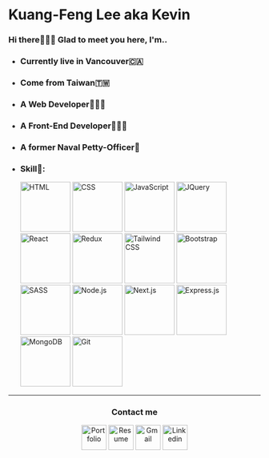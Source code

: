 # **Kuang-Feng Lee** aka **Kevin** 
### Hi there🙋🏻‍♂️ Glad to meet you here, I'm..
- ### Currently live in **Vancouver🇨🇦**
- ### Come from **Taiwan🇹🇼**
- ### A **Web Developer🧑🏻‍💻**
- ### A **Front-End Developer🧑🏻‍💻**
- ### A former **Naval Petty-Officer🌊**
- ### Skill🧠:
     <img src="https://user-images.githubusercontent.com/121969444/223934316-8917a086-95fd-44a2-bc1a-c31225b6d12a.png" title="HTML" alt="HTML" width="100" height="100" />
     <img src="https://user-images.githubusercontent.com/121969444/223934323-ea146331-b0bf-444b-b4fc-f4c74bd3d416.png" title="CSS" alt="CSS" width="100" height="100" />
     <img src="https://user-images.githubusercontent.com/121969444/223933613-042906cd-531b-4b66-b345-d32243746da1.png" title="JavaScript" alt="JavaScript" width="100" height="100" />
     <img src="https://github.com/klfcola/klfcola/assets/121969444/1b5926e3-f5f1-4a9a-a7ac-ee468b27b0d0" title="JQuery" alt="JQuery" width="100" height="100" />
     <img src="https://github.com/klfcola/klfcola/assets/121969444/90d6d99e-d4a8-4a01-8655-ff07a07fada5" title="React" alt="React" width="100" height="100" />
     <img src="https://github.com/klfcola/klfcola/assets/121969444/bd368354-dea2-4609-8b74-9142aac19a15" title="Redux" alt="Redux" width="100" height="100" />
     <img src="https://github.com/user-attachments/assets/19356e68-8301-4537-8425-cee5c0c86138" title="Tailwind CSS" alt="Tailwind CSS" width="100" height="100" />
     <img src="https://github.com/user-attachments/assets/150baa8b-ea46-45eb-82dd-c011a79011ce" title="Bootstrap" alt="Bootstrap" width="100" height="100" />
     <img src="https://user-images.githubusercontent.com/121969444/223934343-381978e9-a571-470b-be5b-2eb59ded57d1.png" title="SASS" alt="SASS" width="100" height="100" />
     <img src="https://github.com/klfcola/klfcola/assets/121969444/552fe713-f177-4bb1-a3d9-8a0bcad75271" title="Node.js" alt="Node.js" width="100" height="100" />
     <img src="https://github.com/klfcola/klfcola/assets/121969444/1db8ac27-0961-49d5-bbf8-bc70014e5dd0" title="Next.js" alt="Next.js" width="100" height="100" />
     <img src="https://github.com/klfcola/klfcola/assets/121969444/9425cb34-8799-4d58-a556-bd660ca6fc0d" title="Express.js" alt="Express.js" width="100" height="100" />
     <img src="https://github.com/klfcola/klfcola/assets/121969444/05b8db83-6c23-467c-901a-1a2893442df6" title="MongoDB" alt="MongoDB" width="100" height="100" />
     <img src="https://user-images.githubusercontent.com/121969444/223934359-c15688ad-be09-42da-aed5-443c5bb43540.png" title="Git" alt="Git" width="100" height="100" />
---
<h3 align="center">Contact me</h3>
<div align="center">
  <a href="https://www.thekevinlee.com"><img src="https://github.com/user-attachments/assets/c5738f69-64dc-4dd5-982d-d7d1d52a8977" title="Portfolio" alt="Portfolio" width="50" height="50" target="_blank"/></a>
  <a href="https://github.com/user-attachments/files/17225758/KevinLeeResume.pdf"><img src="https://github.com/user-attachments/assets/a1570c37-ab9a-4caa-9cd9-2123ee78bc47" title="Resume" alt="Resume" width="50" height="50" target="_blank"/></a>
  <a href="mailto:kevinlfcola@gmail.com"><img src="https://user-images.githubusercontent.com/121969444/223934434-c2a6501f-b569-489d-991b-1b290c1f0f7d.png"  title="Gmail" alt="Gmail" width="50" height="50" target="_blank"/></a>
  <a href="https://www.linkedin.com/in/klfcola/"><img src="https://user-images.githubusercontent.com/121969444/223934411-e554977d-7b5d-48af-9fed-2a3dfefc520a.png" title="Linkin" alt="Linkedin" width="50" height="50" target="_blank"/></a>
</div>
